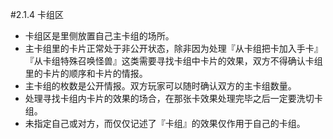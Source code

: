 #2.1.4        卡组区
* 卡组区是里侧放置自己主卡组的场所。
* 主卡组里的卡片正常处于非公开状态，除非因为处理『从卡组把卡加入手卡』『从卡组特殊召唤怪兽』这类需要寻找卡组中卡片的效果，双方不得确认卡组里的卡片的顺序和卡片的情报。
* 主卡组的枚数是公开情报。双方玩家可以随时确认双方的主卡组数量。
* 处理寻找卡组内卡片的效果的场合，在那张卡效果处理完毕之后一定要洗切卡组。
* 未指定自己或对方，而仅仅记述了『卡组』的效果仅作用于自己的卡组。
